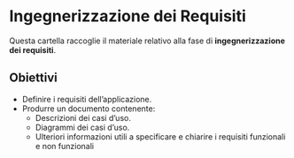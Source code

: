 # Ingegnerizzazione dei Requisiti

Questa cartella raccoglie il materiale relativo alla fase di **ingegnerizzazione dei requisiti**.

## Obiettivi
- Definire i requisiti dell’applicazione.
- Produrre un documento contenente:
  - Descrizioni dei casi d’uso.
  - Diagrammi dei casi d’uso.
  - Ulteriori informazioni utili a specificare e chiarire i requisiti funzionali e non funzionali 
